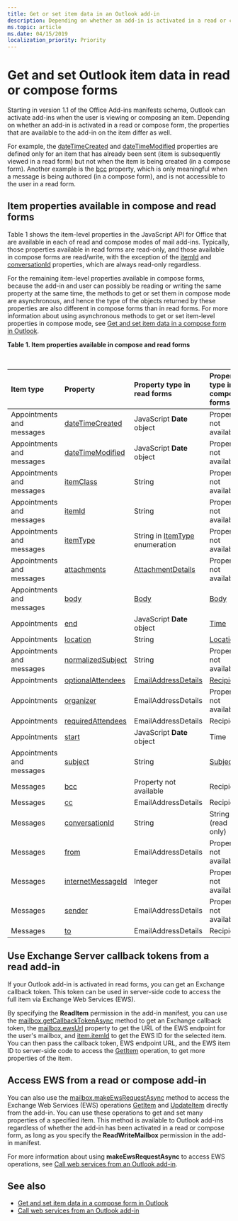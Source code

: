 ```yaml
---
title: Get or set item data in an Outlook add-in
description: Depending on whether an add-in is activated in a read or compose form, the properties that are available to the add-in on an item differ.
ms.topic: article
ms.date: 04/15/2019
localization_priority: Priority
---
```


# Get and set Outlook item data in read or compose forms

Starting in version 1.1 of the Office Add-ins manifests schema, Outlook can activate add-ins when the user is viewing or composing an item. Depending on whether an add-in is activated in a read or compose form, the properties that are available to the add-in on the item differ as well.

For example, the [dateTimeCreated](/office/dev/add-ins/reference/objectmodel/requirement-set-1.5/Office.context.mailbox.item#datetimecreated-date) and [dateTimeModified](/office/dev/add-ins/reference/objectmodel/requirement-set-1.5/Office.context.mailbox.item#datetimemodified-date) properties are defined only for an item that has already been sent (item is subsequently viewed in a read form) but not when the item is being created (in a compose form). Another example is the [bcc](/office/dev/add-ins/reference/objectmodel/requirement-set-1.5/Office.context.mailbox.item#bcc-recipients) property, which is only meaningful when a message is being authored (in a compose form), and is not accessible to the user in a read form.

## Item properties available in compose and read forms

Table 1 shows the item-level properties in the JavaScript API for Office that are available in each of read and compose modes of mail add-ins. Typically, those properties available in read forms are read-only, and those available in compose forms are read/write, with the exception of the [itemId](/office/dev/add-ins/reference/objectmodel/requirement-set-1.5/Office.context.mailbox.item#nullable-itemid-string) and [conversationId](/office/dev/add-ins/reference/objectmodel/requirement-set-1.5/Office.context.mailbox.item#nullable-conversationid-string) properties, which are always read-only regardless.

For the remaining item-level properties available in compose forms, because the add-in and user can possibly be reading or writing the same property at the same time, the methods to get or set them in compose mode are asynchronous, and hence the type of the objects returned by these properties are also different in compose forms than in read forms. For more information about using asynchronous methods to get or set item-level properties in compose mode, see [Get and set item data in a compose form in Outlook](get-and-set-item-data-in-a-compose-form.md).


**Table 1. Item properties available in compose and read forms**

<br/>

|**Item type**|**Property**|**Property type in read forms**|**Property type in compose forms**|
|:-----|:-----|:-----|:-----|
|Appointments and messages|[dateTimeCreated](/office/dev/add-ins/reference/objectmodel/requirement-set-1.5/Office.context.mailbox.item#datetimecreated-date)|JavaScript **Date** object|Property not available|
|Appointments and messages|[dateTimeModified](/office/dev/add-ins/reference/objectmodel/requirement-set-1.5/Office.context.mailbox.item#datetimemodified-date)|JavaScript **Date** object|Property not available|
|Appointments and messages|[itemClass](/office/dev/add-ins/reference/objectmodel/requirement-set-1.5/Office.context.mailbox.item#itemclass-string)|String|Property not available|
|Appointments and messages|[itemId](/office/dev/add-ins/reference/objectmodel/requirement-set-1.5/Office.context.mailbox.item#nullable-itemid-string)|String|Property not available|
|Appointments and messages|[itemType](/office/dev/add-ins/reference/objectmodel/requirement-set-1.5/Office.context.mailbox.item#itemtype-officemailboxenumsitemtype)|String in [ItemType](/javascript/api/outlook_1_5/office.mailboxenums.itemtype) enumeration|Property not available|
|Appointments and messages|[attachments](/office/dev/add-ins/reference/objectmodel/requirement-set-1.5/Office.context.mailbox.item#attachments-arrayattachmentdetails)|[AttachmentDetails](/javascript/api/outlook_1_5/office.attachmentdetails)|Property not available|
|Appointments and messages|[body](/office/dev/add-ins/reference/objectmodel/requirement-set-1.5/Office.context.mailbox.item#body-body)|[Body](/javascript/api/outlook_1_5/office.Body)|[Body](/javascript/api/outlook_1_5/office.Body)|
|Appointments|[end](/office/dev/add-ins/reference/objectmodel/requirement-set-1.5/Office.context.mailbox.item#end-datetime)|JavaScript **Date** object|[Time](/javascript/api/outlook_1_5/office.Time)|
|Appointments|[location](/office/dev/add-ins/reference/objectmodel/requirement-set-1.5/Office.context.mailbox.item#location-stringlocation)|String|[Location](/javascript/api/outlook_1_5/office.Location)|
|Appointments and messages|[normalizedSubject](/office/dev/add-ins/reference/objectmodel/requirement-set-1.5/Office.context.mailbox.item#normalizedsubject-string)|String|Property not available|
|Appointments|[optionalAttendees](/office/dev/add-ins/reference/objectmodel/requirement-set-1.5/Office.context.mailbox.item#optionalattendees-arrayemailaddressdetailsrecipients)|[EmailAddressDetails](/javascript/api/outlook_1_5/office.emailaddressdetails)|[Recipients](/javascript/api/outlook_1_5/office.Recipients)|
|Appointments|[organizer](/office/dev/add-ins/reference/objectmodel/requirement-set-1.5/Office.context.mailbox.item#organizer-emailaddressdetails)|EmailAddressDetails|Property not available|
|Appointments|[requiredAttendees](/office/dev/add-ins/reference/objectmodel/requirement-set-1.5/Office.context.mailbox.item#requiredattendees-arrayemailaddressdetailsrecipients)|EmailAddressDetails|Recipients|
|Appointments|[start](/office/dev/add-ins/reference/objectmodel/requirement-set-1.5/Office.context.mailbox.item#start-datetime)|JavaScript **Date** object|Time|
|Appointments and messages|[subject](/office/dev/add-ins/reference/objectmodel/requirement-set-1.5/Office.context.mailbox.item#subject-stringsubject)|String|[Subject](/javascript/api/outlook_1_5/office.Subject)|
|Messages|[bcc](/office/dev/add-ins/reference/objectmodel/requirement-set-1.5/Office.context.mailbox.item#bcc-recipients)|Property not available|Recipients|
|Messages|[cc](/office/dev/add-ins/reference/objectmodel/requirement-set-1.5/Office.context.mailbox.item#cc-arrayemailaddressdetailsrecipients)|EmailAddressDetails|Recipients|
|Messages|[conversationId](/office/dev/add-ins/reference/objectmodel/requirement-set-1.5/Office.context.mailbox.item#nullable-conversationid-string)|String|String (read only)|
|Messages|[from](/office/dev/add-ins/reference/objectmodel/requirement-set-1.5/Office.context.mailbox.item#from-emailaddressdetails)|EmailAddressDetails|Property not available|
|Messages|[internetMessageId](/office/dev/add-ins/reference/objectmodel/requirement-set-1.5/Office.context.mailbox.item#internetmessageid-string)|Integer|Property not available|
|Messages|[sender](/office/dev/add-ins/reference/objectmodel/requirement-set-1.5/Office.context.mailbox.item#sender-emailaddressdetails)|EmailAddressDetails|Property not available|
|Messages|[to](/office/dev/add-ins/reference/objectmodel/requirement-set-1.5/Office.context.mailbox.item#to-arrayemailaddressdetailsrecipients)|EmailAddressDetails|Recipients|

## Use Exchange Server callback tokens from a read add-in

If your Outlook add-in is activated in read forms, you can get an Exchange callback token. This token can be used in server-side code to access the full item via Exchange Web Services (EWS).

By specifying the **ReadItem** permission in the add-in manifest, you can use the [mailbox.getCallbackTokenAsync](/office/dev/add-ins/reference/objectmodel/requirement-set-1.5/Office.context.mailbox#getcallbacktokenasyncoptions-callback) method to get an Exchange callback token, the [mailbox.ewsUrl](/office/dev/add-ins/reference/objectmodel/requirement-set-1.5/Office.context.mailbox#ewsurl-string) property to get the URL of the EWS endpoint for the user's mailbox, and [item.itemId](/office/dev/add-ins/reference/objectmodel/requirement-set-1.5/Office.context.mailbox.item#nullable-itemid-string) to get the EWS ID for the selected item. You can then pass the callback token, EWS endpoint URL, and the EWS item ID to server-side code to access the [GetItem](/exchange/client-developer/web-service-reference/getitem-operation) operation, to get more properties of the item.


## Access EWS from a read or compose add-in

You can also use the [mailbox.makeEwsRequestAsync](/office/dev/add-ins/reference/objectmodel/requirement-set-1.5/Office.context.mailbox#makeewsrequestasyncdata-callback-usercontext) method to access the Exchange Web Services (EWS) operations [GetItem](/exchange/client-developer/web-service-reference/getitem-operation) and [UpdateItem](/exchange/client-developer/web-service-reference/updateitem-operation) directly from the add-in. You can use these operations to get and set many properties of a specified item. This method is available to Outlook add-ins regardless of whether the add-in has been activated in a read or compose form, as long as you specify the **ReadWriteMailbox** permission in the add-in manifest.

For more information about using **makeEwsRequestAsync** to access EWS operations, see [Call web services from an Outlook add-in](web-services.md).


## See also

- [Get and set item data in a compose form in Outlook](get-and-set-item-data-in-a-compose-form.md)
- [Call web services from an Outlook add-in](web-services.md)
    


